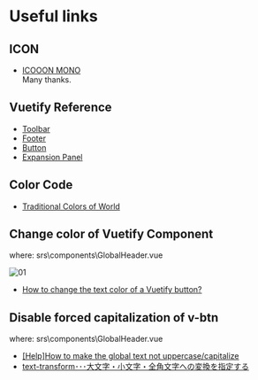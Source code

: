 # Useful links  
  
## ICON  
- [ICOOON MONO](http://icooon-mono.com/license/)  
    Many thanks.  
  
## Vuetify Reference  
- [Toolbar](https://vuetifyjs.com/ja/components/toolbars)  
- [Footer](https://vuetifyjs.com/ja/components/footer)  
- [Button](https://vuetifyjs.com/en/components/buttons#button)  
- [Expansion Panel](https://vuetifyjs.com/en/components/expansion-panels)  
  
## Color Code  
- [Traditional Colors of World](https://www.colordic.org/y/)  
  
## Change color of Vuetify Component  
where: srs\components\GlobalHeader.vue  
  
![01](https://user-images.githubusercontent.com/37968814/56884225-115d0380-6aa4-11e9-936f-8224339fd86c.PNG)  
- [How to change the text color of a Vuetify button?](https://stackoverflow.com/questions/52258669/how-to-change-the-text-color-of-a-vuetify-button)  
  
## Disable forced capitalization of v-btn  
where: srs\components\GlobalHeader.vue  
  
- [[Help]How to make the global text not uppercase/capitalize](https://github.com/vuetifyjs/vuetify/issues/1443)  
- [text-transform･･･大文字・小文字・全角文字への変換を指定する](http://www.htmq.com/css/text-transform.shtml)  